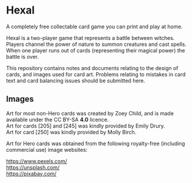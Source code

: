 # Hexal
A completely free collectable card game you can print and play at home.

Hexal is a two-player game that represents a battle between witches. Players channel the power of nature to summon creatures and cast spells. When one player runs out of cards (representing their magical power) the battle is over.

This repository contains notes and documents relating to the design of cards, and images used for card art. Problems relating to mistakes in card text and card balancing issues should be submitted here.

## Images

Art for most non-Hero cards was created by Zoey Child, and is made available under the CC BY-SA **4.0** licence. \
Art for cards [205] and [245] was kindly provided by Emily Drury. \
Art for card [250] was kindly provided by Molly Birch.

Art for Hero cards was obtained from the following royalty-free (including commercial use) image websites:

https://www.pexels.com/ \
https://unsplash.com/ \
https://pixabay.com/
